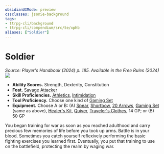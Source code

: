 ```yaml
---
obsidianUIMode: preview
cssclasses: json5e-background
tags:
- ttrpg-cli/background
- ttrpg-cli/compendium/src/5e/xphb
aliases: ["Soldier"]
---
```

# Soldier
*Source: Player's Handbook (2024) p. 185. Available in the Free Rules (2024)*  
![](2-Mechanics/CLI/backgrounds/img/soldier.webp#right)

- **Ability Scores.** Strength, Dexterity, Constitution  
- **Feat.** [Savage Attacker](2-Mechanics/CLI/feats/savage-attacker-xphb.md)  
- **Skill Proficiencies.** [Athletics](2-Mechanics/CLI/rules/skills.md#Athletics), [Intimidation](2-Mechanics/CLI/rules/skills.md#Intimidation)  
- **Tool Proficiency.** Choose one kind of [Gaming Set](2-Mechanics/CLI/items/gaming-set-xphb.md)  
- **Equipment.** Choose A or B: (A) [Spear](2-Mechanics/CLI/items/spear-xphb.md), [Shortbow](2-Mechanics/CLI/items/shortbow-xphb.md), [20 Arrows](2-Mechanics/CLI/items/arrow-xphb.md), [Gaming Set](2-Mechanics/CLI/items/gaming-set-xphb.md) (same as above), [Healer's Kit](2-Mechanics/CLI/items/healers-kit-xphb.md), [Quiver](2-Mechanics/CLI/items/quiver-xphb.md), [Traveler's Clothes](2-Mechanics/CLI/items/travelers-clothes-xphb.md), 14 GP; or (B) 50 GP  

You began training for war as soon as you reached adulthood and carry precious few memories of life before you took up arms. Battle is in your blood. Sometimes you catch yourself reflexively performing the basic fighting exercises you learned first. Eventually, you put that training to use on the battlefield, protecting the realm by waging war.